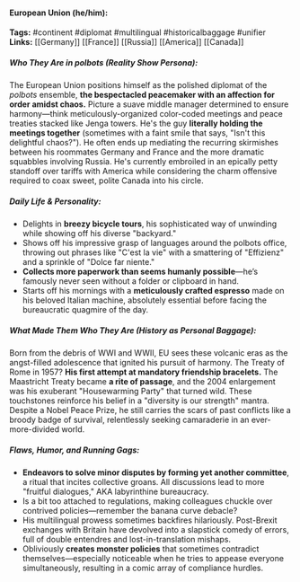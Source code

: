 #### European Union (he/him):  
**Tags:** #continent #diplomat #multilingual #historicalbaggage #unifier  
**Links:** [[Germany]] [[France]] [[Russia]] [[America]] [[Canada]]

##### Who They Are in *polbots* (Reality Show Persona):  
The European Union positions himself as the polished diplomat of the *polbots* ensemble, **the bespectacled peacemaker with an affection for order amidst chaos.** Picture a suave middle manager determined to ensure harmony—think meticulously-organized color-coded meetings and peace treaties stacked like Jenga towers. He's the guy **literally holding the meetings together** (sometimes with a faint smile that says, "Isn't this delightful chaos?"). He often ends up mediating the recurring skirmishes between his roommates Germany and France and the more dramatic squabbles involving Russia. He's currently embroiled in an epically petty standoff over tariffs with America while considering the charm offensive required to coax sweet, polite Canada into his circle.

##### Daily Life & Personality:  
- Delights in **breezy bicycle tours**, his sophisticated way of unwinding while showing off his diverse "backyard."   
- Shows off his impressive grasp of languages around the polbots office, throwing out phrases like "C'est la vie" with a smattering of "Effizienz" and a sprinkle of "Dolce far niente."  
- **Collects more paperwork than seems humanly possible**—he’s famously never seen without a folder or clipboard in hand.   
- Starts off his mornings with a **meticulously crafted espresso** made on his beloved Italian machine, absolutely essential before facing the bureaucratic quagmire of the day.

##### What Made Them Who They Are (History as Personal Baggage):  
Born from the debris of WWI and WWII, EU sees these volcanic eras as the angst-filled adolescence that ignited his pursuit of harmony. The Treaty of Rome in 1957? **His first attempt at mandatory friendship bracelets.** The Maastricht Treaty became **a rite of passage**, and the 2004 enlargement was his exuberant "Housewarming Party" that turned wild. These touchstones reinforce his belief in a "diversity is our strength" mantra. Despite a Nobel Peace Prize, he still carries the scars of past conflicts like a broody badge of survival, relentlessly seeking camaraderie in an ever-more-divided world.

##### Flaws, Humor, and Running Gags:  
- **Endeavors to solve minor disputes by forming yet another committee**, a ritual that incites collective groans. All discussions lead to more "fruitful dialogues," AKA labyrinthine bureaucracy.  
- Is a bit too attached to regulations, making colleagues chuckle over contrived policies—remember the banana curve debacle?   
- His multilingual prowess sometimes backfires hilariously. Post-Brexit exchanges with Britain have devolved into a slapstick comedy of errors, full of double entendres and lost-in-translation mishaps.  
- Obliviously **creates monster policies** that sometimes contradict themselves—especially noticeable when he tries to appease everyone simultaneously, resulting in a comic array of compliance hurdles.